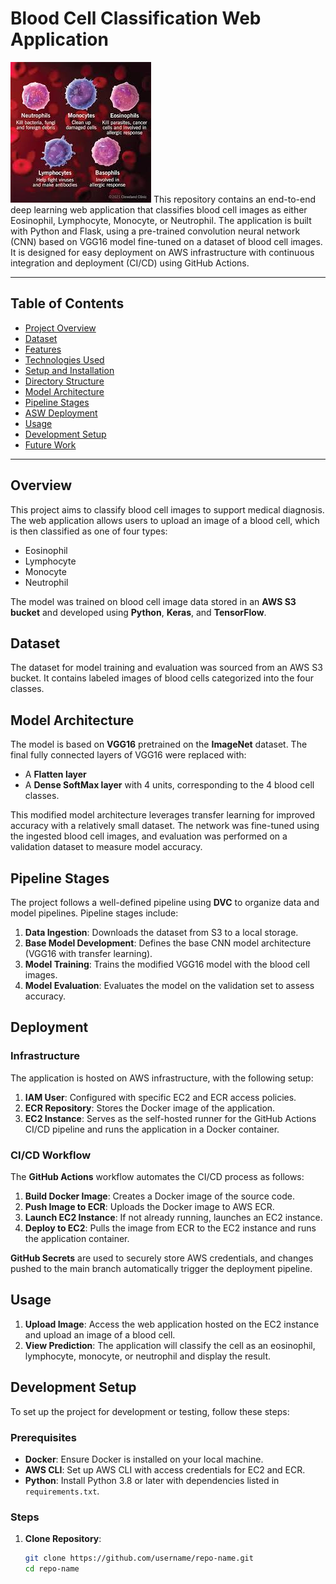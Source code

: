 # Blood Cell Classification Web Application
![Bood Cell Types](BloodCellImage.jpg)
This repository contains an end-to-end deep learning web application that classifies blood cell images as either Eosinophil, Lymphocyte, Monocyte, or Neutrophil. The application is built with Python and Flask, using a pre-trained convolution neural network (CNN) based on VGG16 model fine-tuned on a dataset of blood cell images. It is designed for easy deployment on AWS infrastructure with continuous integration and deployment (CI/CD) using GitHub Actions.

---

## Table of Contents
- [Project Overview](#project-overview)
- [Dataset](#dataset)
- [Features](#features)
- [Technologies Used](#technologies-used)
- [Setup and Installation](#setup-and-installation)
- [Directory Structure](#directory-structure)
- [Model Architecture](#model-architecture)
- [Pipeline Stages](#pipeline-stages)
- [ASW Deployment](#deployment)
- [Usage](#usage)
- [Development Setup](#development-setup)
- [Future Work](#future-work)

---

## Overview

This project aims to classify blood cell images to support medical diagnosis. The web application allows users to upload an image of a blood cell, which is then classified as one of four types:
- Eosinophil
- Lymphocyte
- Monocyte
- Neutrophil

The model was trained on blood cell image data stored in an **AWS S3 bucket** and developed using **Python**, **Keras**, and **TensorFlow**.

## Dataset

The dataset for model training and evaluation was sourced from an AWS S3 bucket. It contains labeled images of blood cells categorized into the four classes. 

## Model Architecture

The model is based on **VGG16** pretrained on the **ImageNet** dataset. The final fully connected layers of VGG16 were replaced with:
- A **Flatten layer**
- A **Dense SoftMax layer** with 4 units, corresponding to the 4 blood cell classes.

This modified model architecture leverages transfer learning for improved accuracy with a relatively small dataset. The network was fine-tuned using the ingested blood cell images, and evaluation was performed on a validation dataset to measure model accuracy.

## Pipeline Stages

The project follows a well-defined pipeline using **DVC** to organize data and model pipelines. Pipeline stages include:
1. **Data Ingestion**: Downloads the dataset from S3 to a local storage.
2. **Base Model Development**: Defines the base CNN model architecture (VGG16 with transfer learning).
3. **Model Training**: Trains the modified VGG16 model with the blood cell images.
4. **Model Evaluation**: Evaluates the model on the validation set to assess accuracy.

## Deployment

### Infrastructure

The application is hosted on AWS infrastructure, with the following setup:
1. **IAM User**: Configured with specific EC2 and ECR access policies.
2. **ECR Repository**: Stores the Docker image of the application.
3. **EC2 Instance**: Serves as the self-hosted runner for the GitHub Actions CI/CD pipeline and runs the application in a Docker container.

### CI/CD Workflow

The **GitHub Actions** workflow automates the CI/CD process as follows:
1. **Build Docker Image**: Creates a Docker image of the source code.
2. **Push Image to ECR**: Uploads the Docker image to AWS ECR.
3. **Launch EC2 Instance**: If not already running, launches an EC2 instance.
4. **Deploy to EC2**: Pulls the image from ECR to the EC2 instance and runs the application container.

**GitHub Secrets** are used to securely store AWS credentials, and changes pushed to the main branch automatically trigger the deployment pipeline.

## Usage

1. **Upload Image**: Access the web application hosted on the EC2 instance and upload an image of a blood cell.
2. **View Prediction**: The application will classify the cell as an eosinophil, lymphocyte, monocyte, or neutrophil and display the result.

## Development Setup

To set up the project for development or testing, follow these steps:

### Prerequisites
- **Docker**: Ensure Docker is installed on your local machine.
- **AWS CLI**: Set up AWS CLI with access credentials for EC2 and ECR.
- **Python**: Install Python 3.8 or later with dependencies listed in `requirements.txt`.

### Steps
1. **Clone Repository**:
   ```bash
   git clone https://github.com/username/repo-name.git
   cd repo-name

